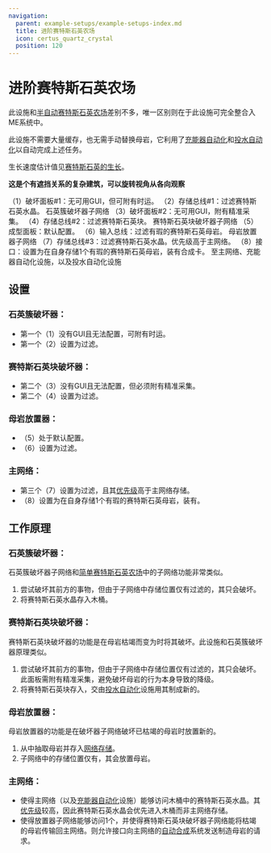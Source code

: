 ```yaml
---
navigation:
  parent: example-setups/example-setups-index.md
  title: 进阶赛特斯石英农场
  icon: certus_quartz_crystal
  position: 120
---
```


# 进阶赛特斯石英农场

此设施和[半自动赛特斯石英农场](semiauto-certus-farm.md)差别不多，唯一区别则在于此设施可完全整合入ME系统中。

此设施不需要大量缓存，也无需手动替换母岩，它利用了[充能器自动化](charger-automation.md)和[投水自动化](throw-in-water-automation.md)以自动完成上述任务。

生长速度估计值见[赛特斯石英的生长](../ae2-mechanics/certus-growth.md)。

**这是个有遮挡关系的复杂建筑，可以旋转视角从各向观察**

<GameScene zoom="6" interactive={true}>
  <ImportStructure src="../assets/assemblies/advanced_certus_farm.snbt" />

  <BoxAnnotation color="#ddaaaa" min="3.7 2 1" max="4 3 2">
        （1）破坏面板#1：无可用GUI，但可附有时运。
  </BoxAnnotation>

  <BoxAnnotation color="#ddaaaa" min="2 2 1.7" max="3 3 2">
        （2）存储总线#1：过滤赛特斯石英水晶。
        <ItemImage id="certus_quartz_crystal" scale="2" />
  </BoxAnnotation>

  <DiamondAnnotation pos="3 2.5 1.5" color="#ff0000">
    石英簇破坏器子网络
  </DiamondAnnotation>

  <BoxAnnotation color="#aaddaa" min="3.7 1 1" max="4 2 2">
        （3）破坏面板#2：无可用GUI，附有精准采集。
  </BoxAnnotation>

  <BoxAnnotation color="#aaddaa" min="2 1 1.7" max="3 2 2">
        （4）存储总线#2：过滤赛特斯石英块。
        <BlockImage id="quartz_block" scale="2" />
  </BoxAnnotation>

  <DiamondAnnotation pos="3 1.5 1.5" color="#00ff00">
    赛特斯石英块破坏器子网络
  </DiamondAnnotation>

  <BoxAnnotation color="#ffddaa" min="4 0.7 1" max="5 1 2">
        （5）成型面板：默认配置。
  </BoxAnnotation>

  <BoxAnnotation color="#ffddaa" min="2 0.7 2" max="3 1 3">
        （6）输入总线：过滤有瑕的赛特斯石英母岩。
        <BlockImage id="flawed_budding_quartz" scale="2" />
  </BoxAnnotation>

  <DiamondAnnotation pos="3 0.5 1.5" color="#ddcc00">
    母岩放置器子网络
  </DiamondAnnotation>

  <BoxAnnotation color="#aaaadd" min="1.7 2 2" max="2 3 3">
        （7）存储总线#3：过滤赛特斯石英水晶。优先级高于主网络。
        <ItemImage id="certus_quartz_crystal" scale="2" />
  </BoxAnnotation>

  <BoxAnnotation color="#aaaadd" min="2 1 2" max="3 2 3">
        （8）接口：设置为在自身存储1个有瑕的赛特斯石英母岩，装有合成卡。
        <Row><BlockImage id="flawed_budding_quartz" scale="2" /> <ItemImage id="crafting_card" scale="2" /></Row>
  </BoxAnnotation>

<DiamondAnnotation pos="1.5 0.5 0" color="#00ff00">
        至主网络、充能器自动化设施，以及投水自动化设施
        <Row>
        <GameScene zoom="3" background="transparent">
          <ImportStructure src="../assets/assemblies/charger_automation.snbt" />
          <IsometricCamera yaw="195" pitch="30" />
        </GameScene>
        <GameScene zoom="3" background="transparent">
          <ImportStructure src="../assets/assemblies/throw_in_water.snbt" />
          <IsometricCamera yaw="195" pitch="30" />
        </GameScene>
        </Row>
    </DiamondAnnotation>

  <IsometricCamera yaw="165" pitch="5" />
</GameScene>

## 设置

### 石英簇破坏器：

* 第一个<ItemLink id="annihilation_plane" />（1）没有GUI且无法配置，可附有时运。
* 第一个<ItemLink id="storage_bus" />（2）设置为过滤<ItemLink id="certus_quartz_crystal" />。

### 赛特斯石英块破坏器：

* 第二个<ItemLink id="annihilation_plane" />（3）没有GUI且无法配置，但必须附有精准采集。
* 第二个<ItemLink id="storage_bus" />（4）设置为过滤<ItemLink id="quartz_block" />。

### 母岩放置器：

* <ItemLink id="formation_plane" />（5）处于默认配置。
* <ItemLink id="import_bus" />（6）设置为过滤<ItemLink id="flawed_budding_quartz" />。

### 主网络：

* 第三个<ItemLink id="storage_bus" />（7）设置为过滤<ItemLink id="certus_quartz_crystal" />，且其[优先级](../ae2-mechanics/import-export-storage.md#存储优先级)高于主网络存储。
* <ItemLink id="interface" />（8）设置为在自身存储1个有瑕的赛特斯石英母岩，装有<ItemLink id="crafting_card" />。

## 工作原理

### 石英簇破坏器：

石英簇破坏器子网络和[简单赛特斯石英农场](simple-certus-farm.md)中的子网络功能非常类似。

1. <ItemLink id="annihilation_plane" />尝试破坏其前方的事物，但由于子网络中存储位置仅有过滤<ItemLink id="certus_quartz_crystal" />的<ItemLink id="storage_bus" />，其只会破坏<ItemLink id="quartz_cluster" />。
2. <ItemLink id="storage_bus" />将赛特斯石英水晶存入木桶。

### 赛特斯石英块破坏器：

赛特斯石英块破坏器的功能是在母岩枯竭而变为<ItemLink id="quartz_block" />时将其破坏。此设施和石英簇破坏器原理类似。

1. <ItemLink id="annihilation_plane" />尝试破坏其前方的事物，但由于子网络中存储位置仅有过滤<ItemLink id="quartz_block" />的<ItemLink id="storage_bus" />，其只会破坏<ItemLink id="quartz_block" />。此面板需附有精准采集，避免破坏母岩的行为本身导致的降级。
2. <ItemLink id="storage_bus" />将赛特斯石英块存入<ItemLink id="interface" />，交由[投水自动化](throw-in-water-automation.md)设施用其制成新的<ItemLink id="flawed_budding_quartz" />。

### 母岩放置器：

母岩放置器的功能是在破坏器子网络破坏已枯竭的母岩时放置新的<ItemLink id="flawed_budding_quartz" />。

1. <ItemLink id="import_bus" />从<ItemLink id="interface" />中抽取母岩并存入[网络存储](../ae2-mechanics/import-export-storage.md)。
2. 子网络中的存储位置仅有<ItemLink id="formation_plane" />，其会放置母岩。

### 主网络：

* <ItemLink id="storage_bus" />使得主网络（以及[充能器自动化](charger-automation.md)设施）能够访问木桶中的赛特斯石英水晶。其[优先级](../ae2-mechanics/import-export-storage.md#存储优先级)较高，因此赛特斯石英水晶会优先进入木桶而非主网络存储。
* <ItemLink id="interface" />使得放置器子网络能够访问1个<ItemLink id="flawed_budding_quartz" />，并使得赛特斯石英块破坏器子网络能将枯竭的母岩传输回主网络。<ItemLink id="crafting_card" />则允许接口向主网络的[自动合成](../ae2-mechanics/autocrafting.md)系统发送制造母岩的请求。